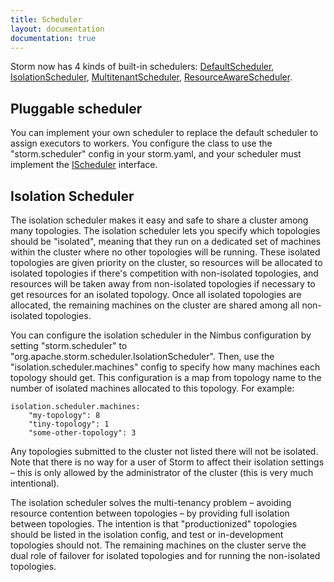 ```yaml
---
title: Scheduler
layout: documentation
documentation: true
---
```


Storm now has 4 kinds of built-in schedulers: [DefaultScheduler]({{page.git-blob-base}}/storm-server/src/main/java/org/apache/storm/scheduler/DefaultScheduler.java), [IsolationScheduler]({{page.git-blob-base}}/storm-server/src/main/java/org/apache/storm/scheduler/IsolationScheduler.java), [MultitenantScheduler]({{page.git-blob-base}}/storm-server/src/main/java/org/apache/storm/scheduler/multitenant/MultitenantScheduler.java), [ResourceAwareScheduler](Resource_Aware_Scheduler_overview.html). 

## Pluggable scheduler
You can implement your own scheduler to replace the default scheduler to assign executors to workers. You configure the class to use the "storm.scheduler" config in your storm.yaml, and your scheduler must implement the [IScheduler]({{page.git-blob-base}}/storm-client/src/jvm/org/apache/storm/scheduler/IScheduler.java) interface.

## Isolation Scheduler
The isolation scheduler makes it easy and safe to share a cluster among many topologies. The isolation scheduler lets you specify which topologies should be "isolated", meaning that they run on a dedicated set of machines within the cluster where no other topologies will be running. These isolated topologies are given priority on the cluster, so resources will be allocated to isolated topologies if there's competition with non-isolated topologies, and resources will be taken away from non-isolated topologies if necessary to get resources for an isolated topology. Once all isolated topologies are allocated, the remaining machines on the cluster are shared among all non-isolated topologies.

You can configure the isolation scheduler in the Nimbus configuration by setting "storm.scheduler" to "org.apache.storm.scheduler.IsolationScheduler". Then, use the "isolation.scheduler.machines" config to specify how many machines each topology should get. This configuration is a map from topology name to the number of isolated machines allocated to this topology. For example:

```
isolation.scheduler.machines: 
    "my-topology": 8
    "tiny-topology": 1
    "some-other-topology": 3
```

Any topologies submitted to the cluster not listed there will not be isolated. Note that there is no way for a user of Storm to affect their isolation settings – this is only allowed by the administrator of the cluster (this is very much intentional).

The isolation scheduler solves the multi-tenancy problem – avoiding resource contention between topologies – by providing full isolation between topologies. The intention is that "productionized" topologies should be listed in the isolation config, and test or in-development topologies should not. The remaining machines on the cluster serve the dual role of failover for isolated topologies and for running the non-isolated topologies.

